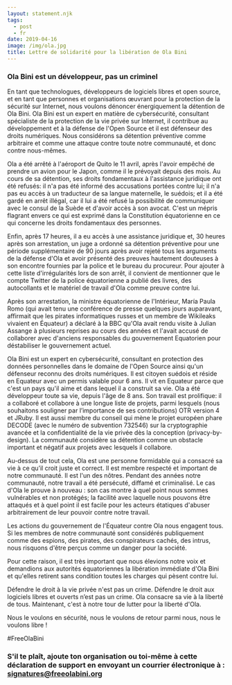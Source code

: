 ```yaml
---
layout: statement.njk
tags:
  - post
  - fr
date: 2019-04-16
image: /img/ola.jpg
title: Lettre de solidarité pour la libération de Ola Bini
---
```


### Ola Bini est un développeur, pas un criminel

En tant que technologues, développeurs de logiciels libres et open source, et en tant que personnes et organisations œuvrant pour la protection de la sécurité sur Internet, nous voulons dénoncer énergiquement la détention de Ola Bini. Ola Bini est un expert en matière de cybersécurité, consultant spécialiste de la protection de la vie privée sur Internet, il contribue au développement et à la défense de l'Open Source et il est défenseur des droits numériques. Nous considérons sa détention préventive comme arbitraire et comme une attaque contre toute notre communauté, et donc contre nous-mêmes.


Ola a été arrêté à l'aéroport de Quito le 11 avril, après l'avoir empêché de prendre un avion pour le Japon, comme il le prévoyait depuis des mois. Au cours de sa détention, ses droits fondamentaux à l'assistance juridique ont été refusés: il n'a pas été informé des accusations portées contre lui; il n'a pas eu accès à un traducteur de sa langue maternelle, le suédois; et il a été gardé en arrêt illégal, car il lui a été refusé la possibilité de communiquer avec le consul de la Suède et d'avoir accès à son avocat. C'est un mépris flagrant envers ce qui est exprimé dans la Constitution équatorienne en ce qui concerne les droits fondamentaux des personnes.

Enfin, après 17 heures, il a eu accès à une assistance juridique et, 30 heures après son arrestation, un juge a ordonné sa détention préventive pour une période supplémentaire de 90 jours après avoir rejeté tous les arguments de la défense d'Ola et avoir présenté des preuves hautement douteuses à son encontre fournies par la police et le bureau du procureur. Pour ajouter à cette liste d'irrégularités lors de son arrêt, il convient de mentionner que le compte Twitter de la police équatorienne a publié des livres, des autocollants et le matériel de travail d'Ola comme preuve contre lui.


Après son arrestation, la ministre équatorienne de l'Intérieur, María Paula Romo (qui avait tenu une conférence de presse quelques jours auparavant, affirmait que les pirates informatiques russes et un membre de Wikileaks vivaient en Équateur) a déclaré à la BBC qu'Ola avait rendu visite à Julian Assange à plusieurs reprises au cours des années et l'avait accusé de collaborer avec d'anciens responsables du gouvernement Equatorien pour déstabiliser le gouvernement actuel.

Ola Bini est un expert en cybersécurité, consultant en protection des données personnelles dans le domaine de l'Open Source ainsi qu'un défenseur reconnu des droits numériques. Il est citoyen suédois et réside en Equateur avec un permis valable pour 6 ans. Il vit en Equateur parce que c'est un pays qu'il aime et dans lequel il a construit sa vie. Ola a été développeur toute sa vie, depuis l'âge de 8 ans. Son travail est prolifique: il a collaboré et collabore à une longue liste de projets, parmi lesquels (nous souhaitons souligner par l’importance de ses contributions) OTR version 4 et JRuby. Il est aussi membre du conseil qui mène le projet européen phare DECODE (avec le numéro de subvention 732546) sur la cryptographie avancée et la confidentialité de la vie privée dès la conception (privacy-by-design). La communauté considère sa détention comme un obstacle important et négatif aux projets avec lesquels il collabore.

Au-dessus de tout cela, Ola est une personne formidable qui a consacré sa vie à ce qu’il croit juste et correct. Il est membre respecté et important de notre communauté. Il est l'un des nôtres. Pendant des années notre communauté, notre travail a été persécuté, diffamé et criminalisé. Le cas d'Ola le prouve à nouveau : son cas montre à quel point nous sommes vulnérables et non protégés; la facilité avec laquelle nous pouvons être attaqués et à quel point il est facile pour les acteurs étatiques d'abuser arbitrairement de leur pouvoir contre notre travail.

Les actions du gouvernement de l'Équateur contre Ola nous engagent tous. Si les membres de notre communauté sont considérés publiquement comme des espions, des pirates, des conspirateurs cachés, des intrus, nous risquons d'être perçus comme un danger pour la société.

Pour cette raison, il est très important que nous élevions notre voix et demandions aux autorités équatoriennes la libération immédiate d'Ola Bini et qu'elles retirent sans condition toutes les charges qui pèsent contre lui.

Défendre le droit à la vie privée n'est pas un crime. Défendre le droit aux logiciels libres et ouverts n’est pas un crime. Ola consacre sa vie à la liberté de tous. Maintenant, c'est à notre tour de lutter pour la liberté d'Ola.

Nous le voulons en sécurité, nous le voulons de retour parmi nous, nous le voulons libre !

#FreeOlaBini

### S'il te plaît, ajoute ton organisation ou toi-même à cette déclaration de support en envoyant un courrier électronique à : [signatures@freeolabini.org]

[signatures@freeolabini.org]: mailto:signatures@freeolabini.org?subject=Signature+#FreeOlaBini&body=Let%20us%20know%20if%20you%20are%20signing%20as%20an%20organization%20or%20personally.%20In%20both%20cases%20send%20us%20a%20link%20to%20your%20website%20with%20statement%20of%20support%20for%20Ola,%20or%20your%20twitter%20profile.%20In%20case%20of%20an%20organization%20please%20send%20a%20logo%20for%20white%20background(png/jpg).%0D%0A%0D%0Aname:%0D%0Aurl:%0D%0Aimage:%0D%0A
